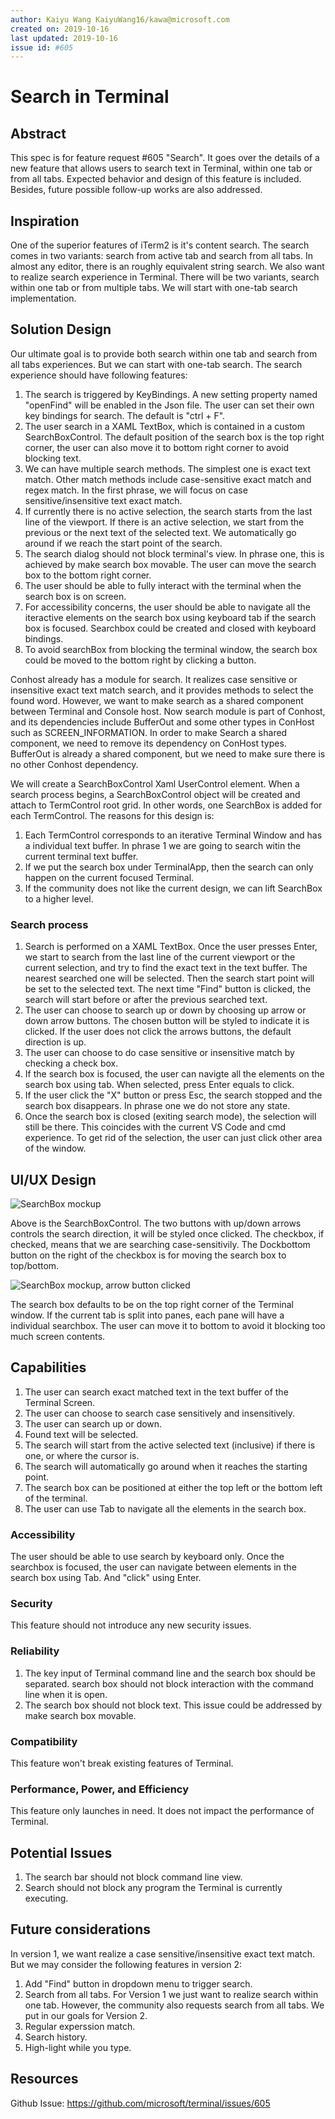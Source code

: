 ```yaml
---
author: Kaiyu Wang KaiyuWang16/kawa@microsoft.com
created on: 2019-10-16
last updated: 2019-10-16
issue id: #605
---
```


# Search in Terminal

## Abstract

This spec is for feature request #605 "Search". It goes over the details of a new feature that allows users to search text in Terminal, within one tab or from all tabs. Expected behavior and design of this feature is included. Besides, future possible follow-up works are also addressed. 

## Inspiration

One of the superior features of iTerm2 is it's content search. The search comes in two variants: search from active tab and search from all tabs. In almost any editor, there is an roughly equivalent string search. We also want to realize search experience in Terminal. There will be two variants, search within one tab or from multiple tabs. We will start with one-tab search implementation. 

## Solution Design

Our ultimate goal is to provide both search within one tab and search from all tabs experiences. But we can start with one-tab search. The search experience should have following features:

1. The search is triggered by KeyBindings. A new setting property named "openFind" will be enabled in the Json file. The user can set their own key bindings for search. The default is "ctrl + F". 
2. The user search in a XAML TextBox, which is contained in a custom SearchBoxControl. The default position of the search box is the top right corner, the user can also move it to bottom right corner to avoid blocking text. 
3. We can have multiple search methods. The simplest one is exact text match. Other match methods include case-sensitive exact match and regex match. In the first phrase, we will focus on case sensitive/insensitive text exact match. 
4. If currently there is no active selection, the search starts from the last line of the viewport. If there is an active selection, we start from the previous or the next text of the selected text. We automatically go around if we reach the start point of the search. 
5. The search dialog should not block terminal's view. In phrase one, this is achieved by make search box movable. The user can move the search box to the bottom right corner.
6. The user should be able to fully interact with the terminal when the search box is on screen. 
7. For accessibility concerns, the user should be able to navigate all the iteractive elements on the search box using keyboard tab if the search box is focused. Searchbox could be created and closed with keyboard bindings.
8. To avoid searchBox from blocking the terminal window, the search box could be moved to the bottom right by clicking a button. 

Conhost already has a module for search. It realizes case sensitive or insensitive exact text match search, and it provides methods to select the found word. However, we want to make search as a shared component between Terminal and Console host. Now search module is part of Conhost, and its dependencies include BufferOut and some other types in ConHost such as SCREEN_INFORMATION. In order to make Search a shared component, we need to remove its dependency on ConHost types. BufferOut is already a shared component, but we need to make sure there is no other Conhost dependency.

We will create a SearchBoxControl Xaml UserControl element. When a search process begins, a SearchBoxControl object will be created and attach to TermControl root grid. In other words, one SearchBox is added for each TermControl. The reasons for this design is:

1. Each TermControl corresponds to an iterative Terminal Window and has a individual text buffer. In phrase 1 we are going to search witin the current terminal text buffer. 
2. If we put the search box under TerminalApp, then the search can only happen on the current focused Terminal. 
3. If the community does not like the current design, we can lift SearchBox to a higher level. 

### Search process
1. Search is performed on a XAML TextBox. Once the user presses Enter, we start to search from the last line of the current viewport or the current selection, and try to find the exact text in the text buffer. The nearest searched one will be selected. Then the search start point will be set to the selected text. The next time "Find" button is clicked, the search will start before or after the previous searched text.
2. The user can choose to search up or down by choosing up arrow or down arrow buttons. The chosen button will be styled to indicate it is clicked. If the user does not click the arrows buttons, the default direction is up. 
3. The user can choose to do case sensitive or insensitive match by checking a check box. 
4. If the search box is focused, the user can navigte all the elements on the search box using tab. When selected, press Enter equals to click. 
5. If the user click the "X" button or press Esc, the search stopped and the search box disappears. In phrase one we do not store any state. 
6. Once the search box is closed (exiting search mode), the selection will still be there. This coincides with the current VS Code and cmd experience. To get rid of the selection, the user can just click other area of the window.

## UI/UX Design

![SearchBox mockup](images/SearchBoxControl.png)

Above is the SearchBoxControl. The two buttons with up/down arrows controls the search direction, it will be styled once clicked. The checkbox, if checked, means that we are searching case-sensitivily. The Dockbottom button on the right of the checkbox is for moving the search box to top/bottom. 

![SearchBox mockup, arrow button clicked](images/SearchBoxUpSelected.png)

The search box defaults to be on the top right corner of the Terminal window. If the current tab is split into panes, each pane will have a individual searchbox. The user can move it to bottom to avoid it blocking too much screen contents. 

## Capabilities

1. The user can search exact matched text in the text buffer of the Terminal Screen. 
2. The user can choose to search case sensitively and insensitively. 
3. The user can search up or down. 
4. Found text will be selected. 
5. The search will start from the active selected text (inclusive) if there is one, or where the cursor is. 
5. The search will automatically go around when it reaches the starting point.
7. The search box can be positioned at either the top left or the bottom left of the terminal. 
8. The user can use Tab to navigate all the elements in the search box. 

### Accessibility

The user should be able to use search by keyboard only.
Once the searchbox is focused, the user can navigate between elements in the search box using Tab. And "click" using Enter. 

### Security

This feature should not introduce any new security issues.

### Reliability

1. The key input of Terminal command line and the search box should be separated. search box should not block interaction with the command line when it is open. 
2. The search box should not block text. This issue could be addressed by make search box movable. 

### Compatibility

This feature won't break existing features of Terminal.

### Performance, Power, and Efficiency

This feature only launches in need. It does not impact the performance of Terminal. 

## Potential Issues

1. The search bar should not block command line view. 
2. Search should not block any program the Terminal is currently executing.

## Future considerations

In version 1, we want realize a case sensitive/insensitive exact text match. But we may consider the following features in version 2:

1. Add "Find" button in dropdown menu to trigger search. 
2. Search from all tabs. For Version 1 we just want to realize search within one tab. However, the community also requests search from all tabs. We put in our goals for Version 2. 
3. Regular experssion match. 
4. Search history.
5. High-light while you type. 
 

## Resources

Github Issue: https://github.com/microsoft/terminal/issues/605
